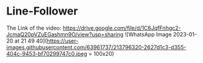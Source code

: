 # Line-Follower

The Link of the video: https://drive.google.com/file/d/1C6JqfFnhgc2-JcmaQ20pVZuEGashmn9O/view?usp=sharing
![WhatsApp Image 2023-01-20 at 21 49 40](https://user-images.githubusercontent.com/63961737/213796320-2627d1c3-d355-404c-9453-bf70299747c0.jpeg = 100x20)
